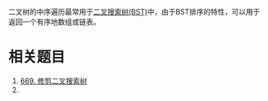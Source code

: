 二叉树的中序遍历最常用于[二叉搜索树(BST)](二叉树的分类.md#二叉搜索树(BST))中，由于BST排序的特性，可以用于返回一个有序地数组或链表。

# 相关题目

1. [669. 修剪二叉搜索树](669.%20修剪二叉搜索树.md)
2. 